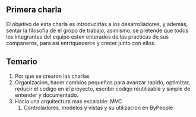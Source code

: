 ## Primera charla

El objetivo de esta charla es introducirlas a los desarrolladores, y ademas, sentar la filosofia de el gropo de trabajo, asimismo, se pretende que todos los integrantes del equipo esten enterados de las practicas de sus companeros, para asi enrriquecerce y crecer junto con ellos.

## Temario

1. Por que se crearon las charlas
2. Organizacion, hacer cambios pequeños para avanzar rapido, optimizar, reducir el codigo en el proyecto, escribir codigo reutilizable y simple de entender y documentado.
3. Hacia una arquitectura mas escalable: MVC
	1. Controladores, modelos y vistas y su utilizacion en ByPeople
	

